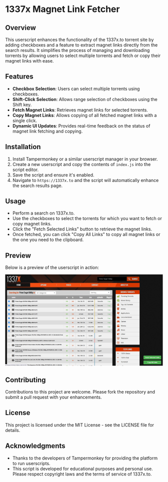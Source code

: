# 1337x Magnet Link Fetcher

## Overview
This userscript enhances the functionality of the 1337x.to torrent site by adding checkboxes and a feature to extract magnet links directly from the search results. It simplifies the process of managing and downloading torrents by allowing users to select multiple torrents and fetch or copy their magnet links with ease.

## Features
- **Checkbox Selection**: Users can select multiple torrents using checkboxes.
- **Shift-Click Selection**: Allows range selection of checkboxes using the Shift key.
- **Fetch Magnet Links**: Retrieves magnet links for selected torrents.
- **Copy Magnet Links**: Allows copying of all fetched magnet links with a single click.
- **Dynamic UI Updates**: Provides real-time feedback on the status of magnet link fetching and copying.

## Installation
1. Install Tampermonkey or a similar userscript manager in your browser.
2. Create a new userscript and copy the contents of `index.js` into the script editor.
3. Save the script and ensure it's enabled.
4. Navigate to `https://1337x.to` and the script will automatically enhance the search results page.

## Usage
- Perform a search on 1337x.to.
- Use the checkboxes to select the torrents for which you want to fetch or copy magnet links.
- Click the "Fetch Selected Links" button to retrieve the magnet links.
- Once fetched, you can click "Copy All Links" to copy all magnet links or the one you need to the clipboard.

## Preview
Below is a preview of the userscript in action:

![Preview](/preview.jpg)

## Contributing
Contributions to this project are welcome. Please fork the repository and submit a pull request with your enhancements.

## License
This project is licensed under the MIT License - see the LICENSE file for details.

## Acknowledgments
- Thanks to the developers of Tampermonkey for providing the platform to run userscripts.
- This script is developed for educational purposes and personal use. Please respect copyright laws and the terms of service of 1337x.to.
